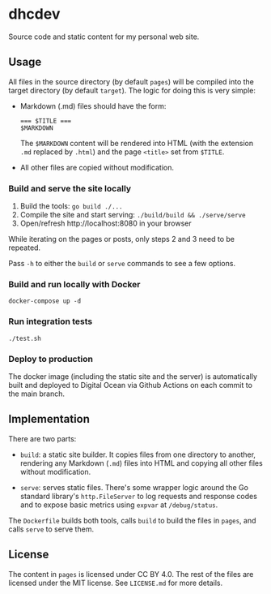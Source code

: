 # dhcdev

Source code and static content for my personal web site.

## Usage

All files in the source directory (by default `pages`) will be compiled into
the target directory (by default `target`). The logic for doing this is very
simple:

-   Markdown (.md) files should have the form:

        === $TITLE ===
        $MARKDOWN

    The `$MARKDOWN` content will be rendered into HTML (with the extension
    `.md` replaced by `.html`) and the page `<title>` set from `$TITLE`.

-   All other files are copied without modification.

### Build and serve the site locally

1.  Build the tools: `go build ./...`
2.  Compile the site and start serving: `./build/build && ./serve/serve`
3.  Open/refresh http://localhost:8080 in your browser

While iterating on the pages or posts, only steps 2 and 3 need to be repeated.

Pass `-h` to either the `build` or `serve` commands to see a few options.

### Build and run locally with Docker

    docker-compose up -d

### Run integration tests

    ./test.sh

### Deploy to production

The docker image (including the static site and the server) is automatically
built and deployed to Digital Ocean via Github Actions on each commit to the
main branch.

## Implementation

There are two parts:

-   `build`: a static site builder. It copies files from one directory to
    another, rendering any Markdown (`.md`) files into HTML and copying all
    other files without modification.

-   `serve`: serves static files. There's some wrapper logic around the Go
    standard library's `http.FileServer` to log requests and response codes
    and to expose basic metrics using `expvar` at `/debug/status`.

The `Dockerfile` builds both tools, calls `build` to build the files in `pages`,
and calls `serve` to serve them.

## License

The content in `pages` is licensed under CC BY 4.0. The rest of the files are
licensed under the MIT license. See `LICENSE.md` for more details.
